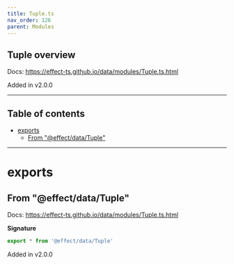 ```yaml
---
title: Tuple.ts
nav_order: 126
parent: Modules
---
```


## Tuple overview

Docs: https://effect-ts.github.io/data/modules/Tuple.ts.html

Added in v2.0.0

---

<h2 class="text-delta">Table of contents</h2>

- [exports](#exports)
  - [From "@effect/data/Tuple"](#from-effectdatatuple)

---

# exports

## From "@effect/data/Tuple"

Docs: https://effect-ts.github.io/data/modules/Tuple.ts.html

**Signature**

```ts
export * from '@effect/data/Tuple'
```

Added in v2.0.0
